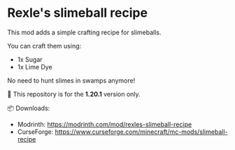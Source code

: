 # Rexle's slimeball recipe

This mod adds a simple crafting recipe for slimeballs.

You can craft them using:

- 1x Sugar  
- 1x Lime Dye

No need to hunt slimes in swamps anymore!

🧪 This repository is for the **1.20.1** version only.

📦 Downloads:  
- Modrinth: https://modrinth.com/mod/rexles-slimeball-recipe  
- CurseForge: https://www.curseforge.com/minecraft/mc-mods/slimeball-recipe
